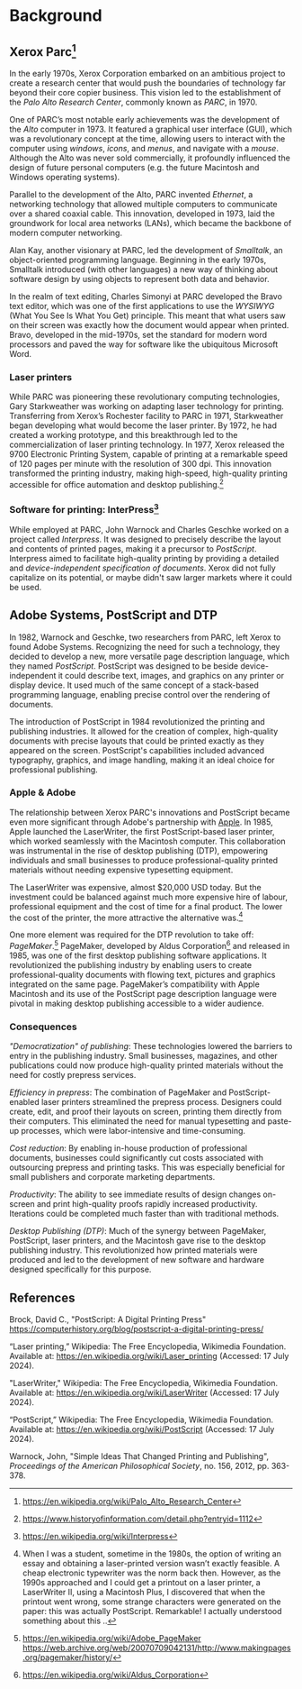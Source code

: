 # Background

## Xerox Parc[^parc]

In the early 1970s, Xerox Corporation embarked on an ambitious
project to create a research center that would push the
boundaries of technology far beyond their core copier business.
This vision led to the establishment of the
*Palo Alto Research Center*, commonly known as *PARC*, in 1970.

One of PARC’s most notable early achievements was the development
of the *Alto* computer in 1973. It featured a graphical user 
interface (GUI), which was a revolutionary concept at the time,
allowing users to interact with the computer using *windows*,
*icons*, and *menus*, and navigate with a *mouse*. Although
the Alto was never sold commercially, it profoundly influenced
the design of future personal computers (e.g. the future Macintosh
and Windows operating systems).

Parallel to the development of the Alto, PARC invented *Ethernet*,
a networking technology that allowed multiple computers to
communicate over a shared coaxial cable. This innovation,
developed in 1973, laid the groundwork for local area networks
(LANs), which became the backbone of modern computer networking.

Alan Kay, another visionary at PARC, led the development of
*Smalltalk*, an object-oriented programming language. Beginning
in the early 1970s, Smalltalk introduced (with other languages)
a new way of thinking about software design by using objects
to represent both data and behavior.

In the realm of text editing, Charles Simonyi at PARC developed
the Bravo text editor, which was one of the first applications
to use the *WYSIWYG* (What You See Is What You Get) principle.
This meant that what users saw on their screen was exactly how
the document would appear when printed. Bravo, developed in the
mid-1970s, set the standard for modern word processors and paved
the way for software like the ubiquitous Microsoft Word.

[^parc]: https://en.wikipedia.org/wiki/Palo_Alto_Research_Center

### Laser printers

While PARC was pioneering these revolutionary computing technologies,
Gary Starkweather was working on adapting laser technology for
printing. Transferring from Xerox’s Rochester facility to PARC
in 1971, Starkweather began developing what would become the
laser printer. By 1972, he had created a working prototype, and
this breakthrough led to the commercialization of laser printing
technology. In 1977, Xerox released the 9700 Electronic Printing
System, capable of printing at a remarkable speed of 120 pages
per minute with the resolution of 300 dpi. This innovation
transformed the printing industry, making high-speed, high-quality
printing accessible for office automation and desktop
publishing.[^printer]

[^printer]: https://www.historyofinformation.com/detail.php?entryid=1112

### Software for printing: InterPress[^interpress]

While employed at PARC, John Warnock and Charles Geschke worked
on a project called *Interpress*. It was designed to precisely
describe the layout and contents of printed pages, making it a
precursor to *PostScript*. Interpress aimed to facilitate
high-quality printing by providing a detailed and
*device-independent specification of documents*.
Xerox did not fully capitalize on its potential, or maybe
didn't saw larger markets where it could be used.

[^interpress]: https://en.wikipedia.org/wiki/Interpress

## Adobe Systems, PostScript and DTP

In 1982, Warnock and Geschke, two researchers from PARC,
left Xerox to found Adobe Systems. Recognizing the need for
such a technology, they decided to develop a new, more versatile
page description language, which they named *PostScript*.
PostScript was designed to be beside device-independent
it could describe text, images, and graphics on any printer or
display device. It used much of the same concept of a
stack-based programming language, enabling precise control
over the rendering of documents.

The introduction of PostScript in 1984 revolutionized the printing
and publishing industries. It allowed for the creation of complex,
high-quality documents with precise layouts that could be printed
exactly as they appeared on the screen. PostScript's capabilities
included advanced typography, graphics, and image handling, making
it an ideal choice for professional publishing.

### Apple & Adobe

The relationship between Xerox PARC's innovations and PostScript
became even more significant through Adobe's partnership with
[Apple](APPLE.md). In 1985, Apple launched the LaserWriter, the
first PostScript-based laser printer, which worked seamlessly
with the Macintosh computer. This collaboration was instrumental
in the rise of desktop publishing (DTP), empowering individuals
and small businesses to produce professional-quality printed
materials without needing expensive typesetting equipment.

The LaserWriter was expensive, almost $20,000 USD today. But
the investment could be balanced against much more expensive
hire of labour, professional equipment and the cost of time
for a final product. The lower the cost of the printer, the
more attractive the alternative was.[^sidenote]

One more element was required for the DTP revolution to take off:
*PageMaker*.[^pagemaker] PageMaker, developed by Aldus
Corporation[^aldus] and released in 1985, was one of the
first desktop publishing software applications.
It revolutionized the publishing industry by enabling users to
create professional-quality documents with flowing text, pictures
and graphics integrated on the same page. PageMaker’s compatibility
with Apple Macintosh and its use of the PostScript page description
language were pivotal in making desktop publishing accessible
to a wider audience.

[^sidenote]: When I was a student, sometime in the 1980s,
the option of writing an essay and obtaining a laser-printed
version wasn’t exactly feasible. A cheap electronic typewriter
was the norm back then. However, as the 1990s approached and
I could get a printout on a laser printer, a LaserWriter II,
using a Macintosh Plus, I discovered that when the printout
went wrong, some strange characters were generated on the
paper: this was actually PostScript. Remarkable! I actually
understood something about this ..
[^pagemaker]: https://en.wikipedia.org/wiki/Adobe_PageMaker
https://web.archive.org/web/20070709042131/http://www.makingpages.org/pagemaker/history/
[^aldus]: https://en.wikipedia.org/wiki/Aldus_Corporation


### Consequences

*"Democratization" of publishing*: These technologies lowered the
barriers to entry in the publishing industry. Small businesses,
magazines, and other publications could now produce high-quality
printed materials without the need for costly prepress services.

*Efficiency in prepress*: The combination of PageMaker and
PostScript-enabled laser printers streamlined the prepress
process. Designers could create, edit, and proof their layouts
on screen, printing them directly from their computers. This
eliminated the need for manual typesetting and paste-up
processes, which were labor-intensive and time-consuming.

*Cost reduction*: By enabling in-house production of professional
documents, businesses could significantly cut costs associated
with outsourcing prepress and printing tasks. This was especially
beneficial for small publishers and corporate marketing departments.

*Productivity*: The ability to see immediate results of
design changes on-screen and print high-quality proofs rapidly
increased productivity. Iterations could be completed much faster
than with traditional methods.

*Desktop Publishing (DTP)*: Much of the synergy between PageMaker,
PostScript, laser printers, and the Macintosh gave rise to
the desktop publishing industry. This revolutionized how
printed materials were produced and led to the development
of new software and hardware designed specifically for this purpose.


## References

Brock, David C., "PostScript: A Digital Printing Press"
https://computerhistory.org/blog/postscript-a-digital-printing-press/

“Laser printing,” Wikipedia: The Free Encyclopedia, Wikimedia Foundation. Available at: https://en.wikipedia.org/wiki/Laser_printing (Accessed: 17 July 2024).

"LaserWriter," Wikipedia: The Free Encyclopedia, Wikimedia Foundation. Available at: https://en.wikipedia.org/wiki/LaserWriter  (Accessed: 17 July 2024).

“PostScript,” Wikipedia: The Free Encyclopedia, Wikimedia Foundation. Available at: https://en.wikipedia.org/wiki/PostScript (Accessed: 17 July 2024).

Warnock, John, "Simple Ideas That Changed Printing and Publishing", *Proceedings of the American Philosophical Society*, no. 156, 2012, pp. 363-378. 

